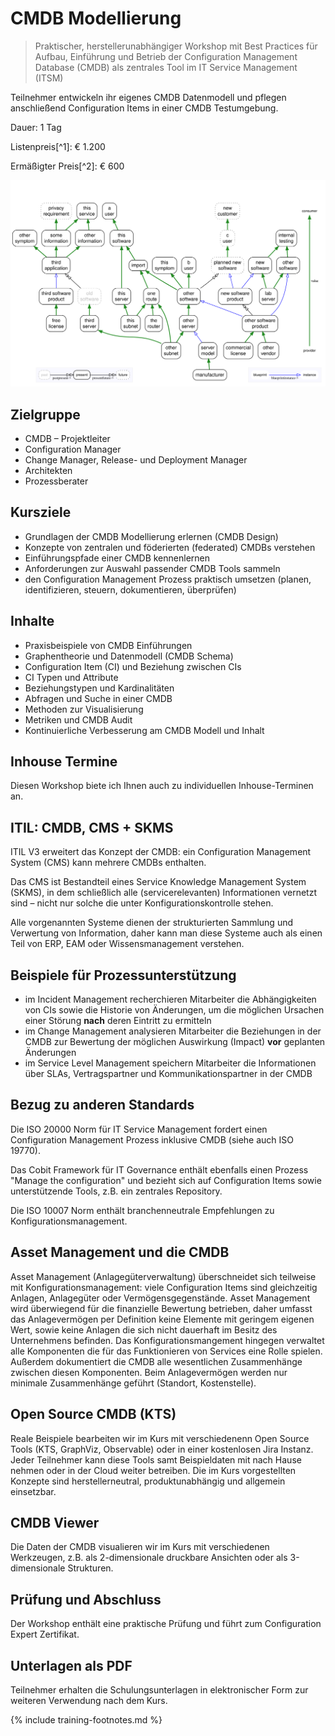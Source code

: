 # CMDB Modellierung

> Praktischer, herstellerunabhängiger Workshop mit Best Practices für Aufbau, Einführung und Betrieb der Configuration Management Database (CMDB) als zentrales Tool im IT Service Management (ITSM)

Teilnehmer entwickeln ihr eigenes CMDB Datenmodell und pflegen anschließend Configuration Items in einer CMDB Testumgebung.

Dauer: 1 Tag

Listenpreis[^1]: € 1.200

Ermäßigter Preis[^2]: € 600

![diagram of an example configuration](img/configuration-map.svg)

## Zielgruppe

* CMDB – Projektleiter
* Configuration Manager
* Change Manager, Release- und Deployment Manager
* Architekten
* Prozessberater

## Kursziele

* Grundlagen der CMDB Modellierung erlernen (CMDB Design)
* Konzepte von zentralen und föderierten (federated) CMDBs verstehen
* Einführungspfade einer CMDB kennenlernen
* Anforderungen zur Auswahl passender CMDB Tools sammeln
* den Configuration Management Prozess praktisch umsetzen (planen, identifizieren, steuern, dokumentieren, überprüfen)

## Inhalte

* Praxisbeispiele von CMDB Einführungen
* Graphentheorie und Datenmodell (CMDB Schema)
* Configuration Item (CI) und Beziehung zwischen CIs
* CI Typen und Attribute
* Beziehungstypen und Kardinalitäten
* Abfragen und Suche in einer CMDB
* Methoden zur Visualisierung
* Metriken und CMDB Audit
* Kontinuierliche Verbesserung am CMDB Modell und Inhalt

## Inhouse Termine

Diesen Workshop biete ich Ihnen auch zu individuellen Inhouse-Terminen an.

## ITIL: CMDB, CMS + SKMS

ITIL V3 erweitert das Konzept der CMDB: ein Configuration Management System (CMS) kann mehrere CMDBs enthalten.

Das CMS ist Bestandteil eines Service Knowledge Management System (SKMS), in dem schließlich alle (servicerelevanten) Informationen vernetzt sind – nicht nur solche die unter Konfigurationskontrolle stehen.

Alle vorgenannten Systeme dienen der strukturierten Sammlung und Verwertung von Information, daher kann man diese Systeme auch als einen Teil von ERP, EAM oder Wissensmanagement verstehen.

## Beispiele für Prozessunterstützung

* im Incident Management recherchieren Mitarbeiter die Abhängigkeiten von CIs sowie die Historie von Änderungen, um die möglichen Ursachen einer Störung **nach** deren Eintritt zu ermitteln
* im Change Management analysieren Mitarbeiter die Beziehungen in der CMDB zur Bewertung der möglichen Auswirkung (Impact) **vor** geplanten Änderungen
* im Service Level Management speichern Mitarbeiter die Informationen über SLAs, Vertragspartner und Kommunikationspartner in der CMDB

## Bezug zu anderen Standards

Die ISO 20000 Norm für IT Service Management fordert einen Configuration Management Prozess inklusive CMDB (siehe auch ISO 19770).

Das Cobit Framework für IT Governance enthält ebenfalls einen Prozess "Manage the configuration" und bezieht sich auf Configuration Items sowie unterstützende Tools, z.B. ein zentrales Repository.

Die ISO 10007 Norm enthält branchenneutrale Empfehlungen zu Konfigurationsmanagement.

## Asset Management und die CMDB

Asset Management (Anlagegüterverwaltung) überschneidet sich teilweise mit Konfigurationsmanagement: viele Configuration Items sind gleichzeitig Anlagen, Anlagegüter oder Vermögensgegenstände. Asset Management wird überwiegend für die finanzielle Bewertung betrieben, daher umfasst das Anlagevermögen per Definition keine Elemente mit geringem eigenen Wert, sowie keine Anlagen die sich nicht dauerhaft im Besitz des Unternehmens befinden. Das Konfigurationsmangement hingegen verwaltet alle Komponenten die für das Funktionieren von Services eine Rolle spielen. Außerdem dokumentiert die CMDB alle wesentlichen Zusammenhänge zwischen diesen Komponenten. Beim Anlagevermögen werden nur minimale Zusammenhänge geführt (Standort, Kostenstelle).

## Open Source CMDB (KTS)

Reale Beispiele bearbeiten wir im Kurs mit verschiedenenn Open Source Tools (KTS, GraphViz, Observable) oder in einer kostenlosen Jira Instanz. Jeder Teilnehmer kann diese Tools samt Beispieldaten mit nach Hause nehmen oder in der Cloud weiter betreiben. Die im Kurs vorgestellten Konzepte sind herstellerneutral, produktunabhängig und allgemein einsetzbar.

## CMDB Viewer

Die Daten der CMDB visualieren wir im Kurs mit verschiedenen Werkzeugen, z.B. als 2-dimensionale druckbare Ansichten oder als 3-dimensionale Strukturen.

## Prüfung und Abschluss

Der Workshop enthält eine praktische Prüfung und führt zum Configuration Expert Zertifikat.

## Unterlagen als PDF

Teilnehmer erhalten die Schulungsunterlagen in elektronischer Form zur weiteren Verwendung nach dem Kurs.

{% include training-footnotes.md %}
